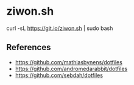 # ziwon.sh
curl -sL https://git.io/ziwon.sh | sudo bash


## References
- https://github.com/mathiasbynens/dotfiles
- https://github.com/andromedarabbit/dotfiles
- https://github.com/sebdah/dotfiles
